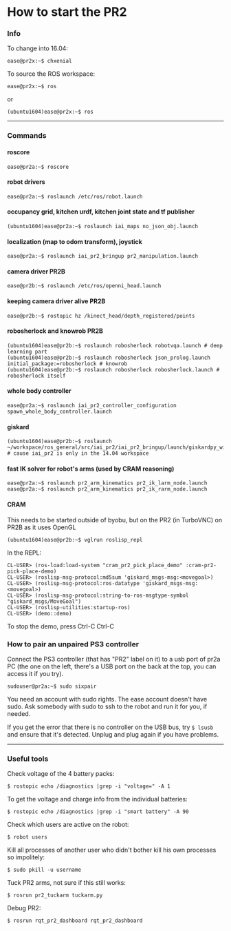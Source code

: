 
How to start the PR2
====================



### Info

To change into 16.04:

    ease@pr2x:~$ chxenial

To source the ROS workspace:

    ease@pr2x:~$ ros

or

    (ubuntu1604)ease@pr2x:~$ ros


---------------------------------------------------------------------

### Commands

#### roscore

    ease@pr2a:~$ roscore

#### robot drivers

    ease@pr2a:~$ roslaunch /etc/ros/robot.launch

#### occupancy grid, kitchen urdf, kitchen joint state and tf publisher

    (ubuntu1604)ease@pr2a:~$ roslaunch iai_maps no_json_obj.launch

#### localization (map to odom transform), joystick

    ease@pr2a:~$ roslaunch iai_pr2_bringup pr2_manipulation.launch

#### camera driver PR2B

    ease@pr2b:~$ roslaunch /etc/ros/openni_head.launch

#### keeping camera driver alive PR2B

    ease@pr2b:~$ rostopic hz /kinect_head/depth_registered/points

#### robosherlock and knowrob PR2B

    (ubuntu1604)ease@pr2b:~$ roslaunch robosherlock robotvqa.launch # deep learning part
    (ubuntu1604)ease@pr2b:~$ roslaunch robosherlock json_prolog.launch initial_package:=robosherlock # knowrob
    (ubuntu1604)ease@pr2b:~$ roslaunch robosherlock robosherlock.launch # robosherlock itself

#### whole body controller

    ease@pr2a:~$ roslaunch iai_pr2_controller_configuration spawn_whole_body_controller.launch

#### giskard

    (ubuntu1604)ease@pr2b:~$ roslaunch ~/workspace/ros_general/src/iai_pr2/iai_pr2_bringup/launch/giskardpy_with_kitchen.launch # cause iai_pr2 is only in the 14.04 workspace

#### fast IK solver for robot's arms (used by CRAM reasoning)

    ease@pr2a:~$ roslaunch pr2_arm_kinematics pr2_ik_larm_node.launch
    ease@pr2a:~$ roslaunch pr2_arm_kinematics pr2_ik_rarm_node.launch

#### CRAM

This needs to be started outside of byobu, but on the PR2 (in TurboVNC) on PR2B as it uses OpenGL

    (ubuntu1604)ease@pr2b:~$ vglrun roslisp_repl


In the REPL:

    CL-USER> (ros-load:load-system "cram_pr2_pick_place_demo" :cram-pr2-pick-place-demo)
    CL-USER> (roslisp-msg-protocol:md5sum 'giskard_msgs-msg:<movegoal>)
    CL-USER> (roslisp-msg-protocol:ros-datatype 'giskard_msgs-msg:<movegoal>)
    CL-USER> (roslisp-msg-protocol:string-to-ros-msgtype-symbol "giskard_msgs/MoveGoal")
    CL-USER> (roslisp-utilities:startup-ros)
    CL-USER> (demo::demo)

To stop the demo, press Ctrl-C Ctrl-C


### How to pair an unpaired PS3 controller

Connect the PS3 controller (that has "PR2" label on it) to a usb port of pr2a PC (the one on the left, there's a USB port on the back at the top, you can access it if you try).

    sudouser@pr2a:~$ sudo sixpair

You need an account with sudo rights. The ease account doesn't have sudo. Ask somebody with sudo to ssh to the robot and run it for you, if needed.

If you get the error that there is no controller on the USB bus, try ``$ lsusb`` and ensure that it's detected. Unplug and plug again if you have problems.









---------------------------------------------------------------------

### Useful tools

Check voltage of the 4 battery packs:

    $ rostopic echo /diagnostics |grep -i "voltage=" -A 1

To get the voltage and charge info from the individual batteries:

    $ rostopic echo /diagnostics |grep -i "smart battery" -A 90

Check which users are active on the robot:

    $ robot users

Kill all processes of another user who didn't bother kill his own processes so impolitely:

    $ sudo pkill -u username

Tuck PR2 arms, not sure if this still works:

    $ rosrun pr2_tuckarm tuckarm.py

Debug PR2:

    $ rosrun rqt_pr2_dashboard rqt_pr2_dashboard

